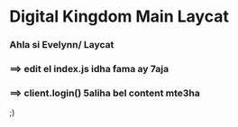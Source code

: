 # Digital Kingdom Main Laycat

### Ahla si Evelynn/ Laycat
### ==> edit el index.js idha fama ay 7aja
### ==> client.login() 5aliha bel content mte3ha


;)
